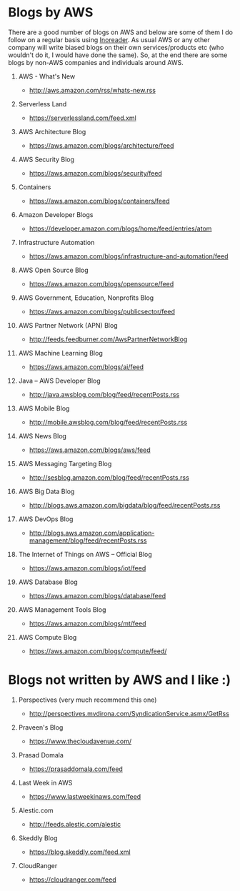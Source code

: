 # Blogs by AWS

There are a good number of blogs on AWS and below are some of them I do follow on a regular basis using [Inoreader](https://www.inoreader.com/). As usual AWS or any other company will write biased blogs on their own services/products etc (who wouldn't do it, I would have done the same). So, at the end there are some blogs by non-AWS companies and individuals around AWS.

1. AWS - What's New
    - http://aws.amazon.com/rss/whats-new.rss

1. Serverless Land
    - https://serverlessland.com/feed.xml

1. AWS Architecture Blog
    - https://aws.amazon.com/blogs/architecture/feed

1. AWS Security Blog
    - https://aws.amazon.com/blogs/security/feed

1. Containers
    - https://aws.amazon.com/blogs/containers/feed

1. Amazon Developer Blogs
    - https://developer.amazon.com/blogs/home/feed/entries/atom

1. Infrastructure Automation
    - https://aws.amazon.com/blogs/infrastructure-and-automation/feed

1. AWS Open Source Blog
    - https://aws.amazon.com/blogs/opensource/feed

1. AWS Government, Education, Nonprofits Blog
    - https://aws.amazon.com/blogs/publicsector/feed

1. AWS Partner Network (APN) Blog
    - http://feeds.feedburner.com/AwsPartnerNetworkBlog

1. AWS Machine Learning Blog
    - https://aws.amazon.com/blogs/ai/feed

1. Java – AWS Developer Blog
    - http://java.awsblog.com/blog/feed/recentPosts.rss

1. AWS Mobile Blog
    - http://mobile.awsblog.com/blog/feed/recentPosts.rss

1. AWS News Blog
    - https://aws.amazon.com/blogs/aws/feed

1. AWS Messaging Targeting Blog
    - http://sesblog.amazon.com/blog/feed/recentPosts.rss

1. AWS Big Data Blog
    - http://blogs.aws.amazon.com/bigdata/blog/feed/recentPosts.rss

1. AWS DevOps Blog
    - http://blogs.aws.amazon.com/application-management/blog/feed/recentPosts.rss

1. The Internet of Things on AWS – Official Blog
    - https://aws.amazon.com/blogs/iot/feed

1. AWS Database Blog
    - https://aws.amazon.com/blogs/database/feed

1. AWS Management Tools Blog
    - https://aws.amazon.com/blogs/mt/feed

1. AWS Compute Blog
    - https://aws.amazon.com/blogs/compute/feed/

# Blogs not written by AWS and I like :)

1. Perspectives (very much recommend this one)
    - http://perspectives.mvdirona.com/SyndicationService.asmx/GetRss

1. Praveen's Blog
    - https://www.thecloudavenue.com/

1. Prasad Domala
    - https://prasaddomala.com/feed

1. Last Week in AWS
    - https://www.lastweekinaws.com/feed

1. Alestic.com
    - http://feeds.alestic.com/alestic

1. Skeddly Blog
    - https://blog.skeddly.com/feed.xml

1. CloudRanger
    - https://cloudranger.com/feed